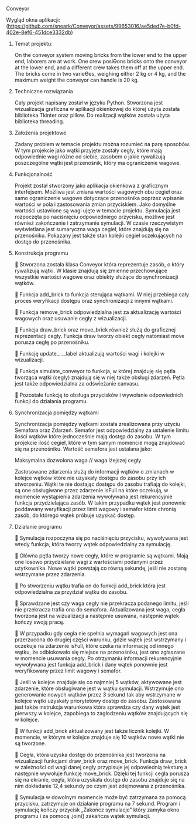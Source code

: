 Conveyor

Wygląd okna aplikacji: (https://github.com/sneark/Conveyor/assets/99653016/ae5ded7e-b0fd-402e-8ef6-451dce3332db)

1. Temat projektu: 

      On the conveyor system moving bricks from the lower end to the upper 
      end, laborers are at work. One crew posiƟons bricks onto the conveyor at 
      the lower end, and a different crew takes them off at the upper end. The 
      bricks come in two varieƟes, weighing either 2 kg or 4 kg, and the 
      maximum weight the conveyor can handle is 20 kg. 

2. Techniczne rozwiązania 

      Cały projekt napisany został w języku Python. Stworzona jest wizualizacja 
      graficzna w aplikacji okienkowej do której użyta została biblioteka Tkinter 
      oraz pillow. Do realizacji wątków została użyta biblioteka threading. 

3. Założenia projektowe 

      Zadany problem w temacie projektu można rozumieć na parę sposobów. 
      W tym projekcie jako wątki przyjęte zostały cegły, które mają 
      odpowiednie wagi różne od siebie, zasobem o jakie rywalizują 
      poszczególne wątki jest przenośnik, który ma ograniczenie wagowe. 

4. Funkcjonalność 

      Projekt został stworzony jako aplikacja okienkowa z graficznym 
      interfejsem. 
      Możliwa jest zmiana wartości wagowych obu cegieł oraz samo 
      ograniczenie wagowe dotyczące przenośnika poprzez wpisanie wartości 
      w pola i zastosowania zmian przyciskiem. 
      Jako domyślne wartości ustawione są wagi ujęte w temacie projektu. 
      Symulacja jest rozpoczęta po naciśnięciu odpowiedniego przycisku, 
      możliwe jest również zakończenie i zatrzymanie symulacji. 
      W czasie rzeczywistym wyświetlana jest sumaryczna waga cegieł, które 
      znajdują się na przenośniku. Pokazany jest także stan kolejki cegieł 
      oczekujących na dostęp do przenośnika. 

5. Konstrukcja programu 

       Stworzona została klasa Conveyor która reprezentuje zasób, o który 
      rywalizują wątki. W klasie znajdują się zmienne przechowujące wszystkie 
      wartości wagowe oraz obiekty służące do synchronizacji wątków. 

       Funkcja add_brick to funkcja sterująca wątkami. W niej przebiega cały 
      proces weryfikacji dostępu oraz synchronizacji z innymi wątkami. 

       Funkcja remove_brick odpowiedzialna jest za aktualizację wartości 
      wagowych oraz usuwanie cegły z wizualizacji. 

       Funkcja draw_brick oraz move_brick również służą do graficznej 
      reprezentacji cegły. Funkcja draw tworzy obiekt cegły natomiast move 
      porusza cegłę po przenośniku. 

       Funkcję update_..._label aktualizują wartości wagi i kolejki w wizualizacji. 

       Funkcja simulate_conveyor to funkcja, w której znajduję się pętla 
      tworząca wątki (cegły) znajdują się w niej także obsługi zdarzeń. Pętla jest 
      także odpowiedzialna za odświeżanie canvasu. 

       Pozostałe funkcję to obsługa przycisków i wywołanie odpowiednich funkcji 
      do działania programu. 

6. Synchronizacja pomiędzy wątkami 

      Synchronizacja pomiędzy wątkami została zrealizowana przy użyciu 
      Semafora oraz Zdarzeń. Semafor jest odpowiedzialny za ustalenie limitu 
      ilości wątków które jednocześnie mają dostęp do zasobu. W tym 
      projekcie ilość cegieł, które w tym samym momencie mogą znajdować się 
      na przenośniku. Wartość semafora jest ustalana jako: 

      Maksymalna dozwolona waga // waga lżejszej cegły 

      Zastosowane zdarzenia służą do informacji wątków o zmianach w kolejce 
      wątków które nie uzyskały dostępu do zasobu przy ich stworzeniu. 
      Wątki te nie dostając dostępu do zasobu trafiają do kolejki, są one 
      obsługiwane przez zdarzenie isFull na które oczekują, w momencie 
      wystąpienia zdarzenia wywoływana jest rekurencyjnie funkcja 
      przydzielająca zasób. W takim przypadku wątek jest ponownie 
      poddawany weryfikacji przez limit wagowy i semafor które chronią zasób, 
      do którego wątek próbuje uzyskać dostęp. 

7. Działanie programu 

       Symulacja rozpoczyna się po naciśnięciu przycisku, wywoływana jest 
      wtedy funkcja, która tworzy wątek odpowiedzialny za symulację. 

       Główna pętla tworzy nowe cegły, które w programie są wątkami. Mają 
      one losowo przydzielane wagi z wartościami podanymi przez użytkownika. 
      Nowe wątki powstają co równą sekundę, jeśli nie zostaną wstrzymane 
      przez zdarzenia. 

       Po stworzeniu wątku trafia on do funkcji add_brick która jest 
      odpowiedzialna za przydział wątku do zasobu. 

       Sprawdzane jest czy waga cegły nie przekracza podanego limitu, jeśli nie 
      przekracza trafia ona do semafora. Aktualizowana jest waga, cegła 
      tworzona jest na wizualizacji a następnie usuwana, następnie wątek 
      kończy swoją pracę. 

       W przypadku gdy cegła nie spełnia wymagań wagowych jest ona 
      przerzucona do drugiej części warunku, gdzie wątek jest wstrzymany i 
      oczekuje na zdarzenie isFull, które czeka na informację od innego wątku, 
      że odblokowało się miejsce na przenośniku, jest ono zgłaszane w 
      momencie usuwania cegły. Po otrzymaniu informacji rekurencyjnie 
      wywoływana jest funkcja add_brick i dany wątek ponownie jest 
      weryfikowany przez limit wagowy i semafor. 

       Jeśli w kolejce znajduje się co najmniej 5 wątków, aktywowane jest 
      zdarzenie, które obsługiwane jest w wątku symulacji. Wstrzymuje ono 
      generowanie nowych wątków przez 3 sekund tak aby wstrzymane w 
      kolejce wątki uzyskały priorytetowy dostęp do zasobu. Zastosowana jest 
      także instrukcja warunkowa która sprawdza czy dany wątek jest pierwszy 
      w kolejce, zapobiega to zagłodzeniu wątków znajdujących się w kolejce. 

       W funkcji add_brick aktualizowany jest także licznik kolejki. W momencie, 
      w którym w kolejce znajduje się 10 wątków nowe wątki nie są tworzone. 

       Cegła, która uzyska dostęp do przenośnika jest tworzona na wizualizacji 
      funkcjami draw_brick oraz move_brick. Funkcja draw_brick w zależności 
      od wagi danej cegły przypisuje jej odpowiednią teksturę a następnie 
      wywołuje funkcję move_brick. Dzięki tej funkcji cegła porusza się na 
      ekranie, cegła, która uzyskała dostęp do zasobu znajduje się na nim 
      dokładanie 12,4 sekundy po czym jest zdejmowana z przenośnika. 

       Symulacja w dowolnym momencie może być zatrzymana za pomocą 
      przycisku, zatrzymuje on działanie programu na 7 sekund. Program i 
      symulację kończy przycisk „Zakończ symulacje” który zamyka okno 
      programu i za pomocą .join() zakańcza wątek symulacji.
